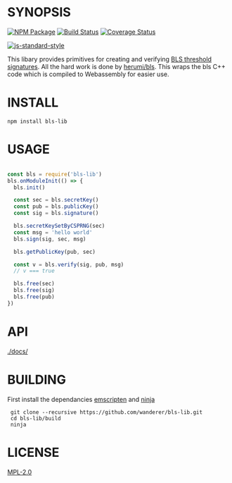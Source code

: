 # SYNOPSIS 

[![NPM Package](https://img.shields.io/npm/v/bls-lib.svg?style=flat-square)](https://www.npmjs.org/package/bls-lib)
[![Build Status](https://img.shields.io/travis/wanderer/bls-lib.svg?branch=master&style=flat-square)](https://travis-ci.org/wanderer/bls-lib)
[![Coverage Status](https://img.shields.io/coveralls/wanderer/bls-lib.svg?style=flat-square)](https://coveralls.io/r/wanderer/bls-lib)


[![js-standard-style](https://cdn.rawgit.com/feross/standard/master/badge.svg)](https://github.com/feross/standard)  

This libary provides primitives for creating and verifying [BLS threshold signatures](https://en.wikipedia.org/wiki/Boneh–Lynn–Shacham). All the hard work is done by [herumi/bls](https://github.com/herumi/bls). This wraps the bls C++ code which is compiled to Webassembly for easier use.

# INSTALL
`npm install bls-lib`

# USAGE

```javascript

const bls = require('bls-lib')
bls.onModuleInit(() => {
  bls.init()

  const sec = bls.secretKey()
  const pub = bls.publicKey()
  const sig = bls.signature()

  bls.secretKeySetByCSPRNG(sec)
  const msg = 'hello world'
  bls.sign(sig, sec, msg)

  bls.getPublicKey(pub, sec)

  const v = bls.verify(sig, pub, msg)
  // v === true

  bls.free(sec)
  bls.free(sig)
  bls.free(pub)
})
```

# API
[./docs/](./docs/index.md)

# BUILDING

First install the dependancies [emscripten](https://github.com/kripken/emscripten) and [ninja](ninja-build.org)

```
 git clone --recursive https://github.com/wanderer/bls-lib.git 
 cd bls-lib/build
 ninja
```

# LICENSE
[MPL-2.0](https://tldrlegal.com/license/mozilla-public-license-2.0-(mpl-2))
